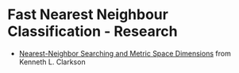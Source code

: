 # Fast Nearest Neighbour Classification - Research

* [Nearest-Neighbor Searching and Metric Space Dimensions](http://kenclarkson.org/nn_survey/p.pdf) from Kenneth L. Clarkson
